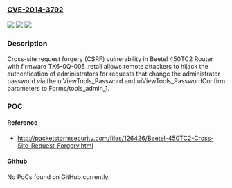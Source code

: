 ### [CVE-2014-3792](https://cve.mitre.org/cgi-bin/cvename.cgi?name=CVE-2014-3792)
![](https://img.shields.io/static/v1?label=Product&message=n%2Fa&color=blue)
![](https://img.shields.io/static/v1?label=Version&message=n%2Fa&color=blue)
![](https://img.shields.io/static/v1?label=Vulnerability&message=n%2Fa&color=brighgreen)

### Description

Cross-site request forgery (CSRF) vulnerability in Beetel 450TC2 Router with firmware TX6-0Q-005_retail allows remote attackers to hijack the authentication of administrators for requests that change the administrator password via the uiViewTools_Password and uiViewTools_PasswordConfirm parameters to Forms/tools_admin_1.

### POC

#### Reference
- http://packetstormsecurity.com/files/126426/Beetel-450TC2-Cross-Site-Request-Forgery.html

#### Github
No PoCs found on GitHub currently.

